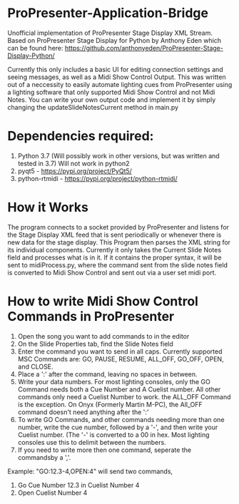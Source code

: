 # ProPresenter-Application-Bridge
Unofficial implementation of ProPresenter Stage Display XML Stream. Based on ProPresenter Stage Display for Python by Anthony Eden which can be found here: https://github.com/anthonyeden/ProPresenter-Stage-Display-Python/

Currently this only includes a basic UI for editing connection settings and seeing messages, as well as a Midi Show Control Output. 
This was written out of a neccessity to easily automate lighting cues from ProPresenter using a lighting software that only supported Midi Show Control and not Midi Notes.
You can write your own output code and implement it by simply changing the updateSlideNotesCurrent method in main.py

# Dependencies required:
1. Python 3.7 (Will possibly work in other versions, but was written and tested in 3.7) Will not work in python2
2. pyqt5 - https://pypi.org/project/PyQt5/
3. python-rtmidi - https://pypi.org/project/python-rtmidi/

# How it Works
The program connects to a socket provided by ProPresenter and listens for the Stage Display XML feed that is sent periodically or whenever there is new data for the stage display. This Program then parses the XML string for its individual components. Currently it only takes the Current Slide Notes field and processes what is in it. If it contains the proper syntax, it will be sent to midiProcess.py, where the command sent from the slide notes field is converted to Midi Show Control and sent out via a user set midi port.

# How to write Midi Show Control Commands in ProPresenter
1. Open the song you want to add commands to in the editor
2. On the Slide Properties tab, find the Slide Notes field
3. Enter the command you want to send in all caps. Currently supported MSC Commands are: GO, PAUSE, RESUME, ALL_OFF, GO_OFF, OPEN, and CLOSE.
4. Place a ':' after the command, leaving no spaces in between.
5. Write your data numbers. For most lighting consoles, only the GO Command needs both a Cue Number and A Cuelist number. All other commands only need a Cuelist Number to work. the ALL_OFF Command is the exception. On Onyx (Formerly Martin M-PC), the All_OFF command doesn't need anything after the ':'
6. To write GO Commands, and other commands needing more than one number, write the cue number, followed by a '-', and then write your Cuelist number. (The '-' is converted to a 00 in hex. Most lighting consoles use this to delimit between the numbers.
7. If you need to write more then one command, seperate the commandsby a ','.

Example: "GO:12.3-4,OPEN:4" will send two commands,
  1. Go Cue Number 12.3 in Cuelist Number 4
  2. Open Cuelist Number 4

